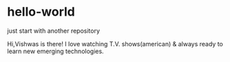 # hello-world
just start with another repository




Hi,Vishwas is there! I love watching T.V. shows(american) & always ready to learn 
new emerging technologies.
